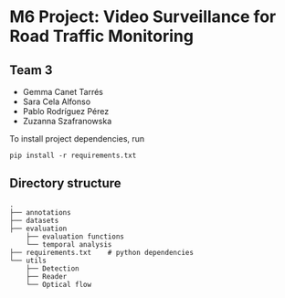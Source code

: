 # M6 Project: Video Surveillance for Road Traffic Monitoring


## Team 3

- Gemma Canet Tarrés
- Sara Cela Alfonso
- Pablo Rodríguez Pérez
- Zuzanna Szafranowska

To install project dependencies, run
```
pip install -r requirements.txt
```

## Directory structure

```
.
├── annotations              
├── datasets
├── evaluation   
    ├── evaluation functions
    └── temporal analysis
├── requirements.txt    # python dependencies
└── utils
    ├── Detection
    ├── Reader
    └── Optical flow
```
